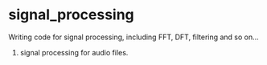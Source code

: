 # signal_processing
Writing code for signal processing, including FFT, DFT, filtering and so on...

1. signal processing for audio files.
